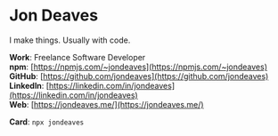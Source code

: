 # Jon Deaves

I make things. Usually with code.

**Work**: Freelance Software Developer<br />
**npm**: [https://npmjs.com/~jondeaves](https://npmjs.com/~jondeaves)<br />
**GitHub**: [https://github.com/jondeaves](https://github.com/jondeaves)<br />
**LinkedIn**: [https://linkedin.com/in/jondeaves](https://linkedin.com/in/jondeaves)<br />
**Web**: [https://jondeaves.me/](https://jondeaves.me/)<br />

**Card**: `npx jondeaves`
